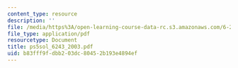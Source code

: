 ```yaml
---
content_type: resource
description: ''
file: /media/https%3A/open-learning-course-data-rc.s3.amazonaws.com/6-243j-dynamics-of-nonlinear-systems-fall-2003/b83fff9fdbb203dc80452b193e4894ef_ps5sol_6243_2003.pdf
file_type: application/pdf
resourcetype: Document
title: ps5sol_6243_2003.pdf
uid: b83fff9f-dbb2-03dc-8045-2b193e4894ef
---
```


